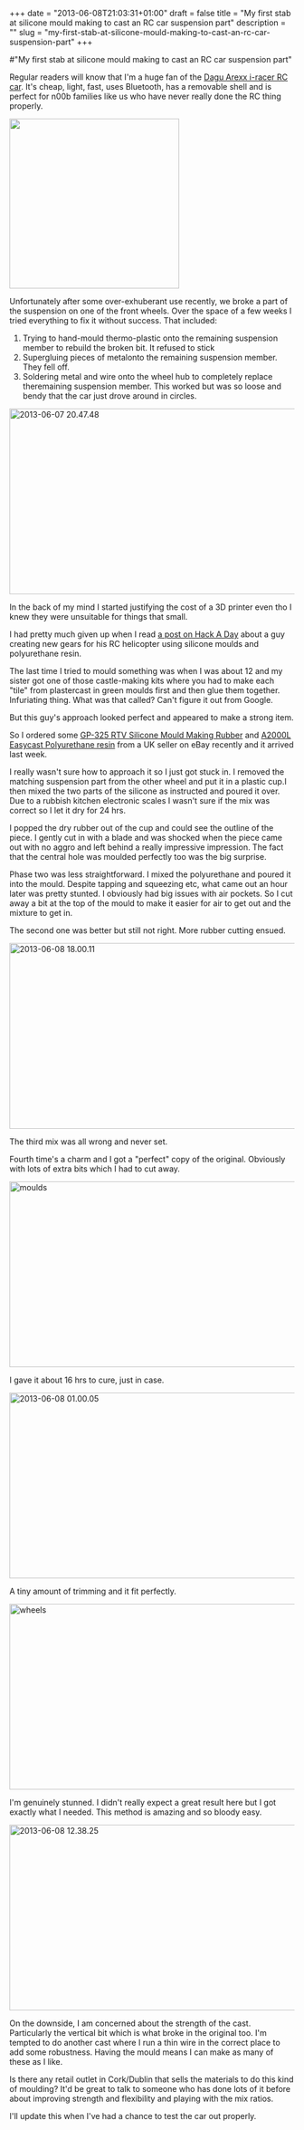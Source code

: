 +++
date = "2013-06-08T21:03:31+01:00"
draft = false
title = "My first stab at silicone mould making to cast an RC car suspension part"
description = ""
slug = "my-first-stab-at-silicone-mould-making-to-cast-an-rc-car-suspension-part"
+++

#"My first stab at silicone mould making to cast an RC car suspension part"

Regular readers will know that I'm a huge fan of the <a href="http://conoroneill.net/makey-makey-raspberry-pi-iracer-bluetooth-cheese-controlled-car-ccc/">Dagu Arexx i-racer RC car</a>. It's cheap, light, fast, uses Bluetooth, has a removable shell and is perfect for n00b families like us who have never really done the RC thing properly.

<img class="alignnone" alt="" src="https://s3-eu-west-1.amazonaws.com/conoroneill.net/wp-content/uploads/2012/12/iracer-300x300.jpg" width="300" height="300" />

Unfortunately after some over-exhuberant use recently, we broke a part of the suspension on one of the front wheels. Over the space of a few weeks I tried everything to fix it without success. That included:
<ol>
	<li>Trying to hand-mould thermo-plastic onto the remaining suspension member to rebuild the broken bit. It refused to stick</li>
	<li>Supergluing pieces of metalonto the remaining suspension member. They fell off.</li>
	<li>Soldering metal and wire onto the wheel hub to completely replace theremaining suspension member. This worked but was so loose and bendy that the car just drove around in circles.</li>
</ol>
<a href="https://s3-eu-west-1.amazonaws.com/conoroneill.net/wp-content/uploads/2013/06/2013-06-07-20.47.48.jpg"><img class="aligncenter size-large wp-image-1103" alt="2013-06-07 20.47.48" src="https://s3-eu-west-1.amazonaws.com/conoroneill.net/wp-content/uploads/2013/06/2013-06-07-20.47.48-1024x576.jpg" width="584" height="328" /></a>

In the back of my mind I started justifying the cost of a 3D printer even tho I knew they were unsuitable for things that small.

I had pretty much given up when I read <a href="http://hackaday.com/2012/10/17/moulding-new-gears-for-a-micro-helicopter/">a post on Hack A Day</a> about a guy creating new gears for his RC helicopter using silicone moulds and polyurethane resin.

The last time I tried to mould something was when I was about 12 and my sister got one of those castle-making kits where you had to make each "tile" from plastercast in green moulds first and then glue them together. Infuriating thing. What was that called? Can't figure it out from Google.

But this guy's approach looked perfect and appeared to make a strong item.

So I ordered some <a href="http://www.ebay.co.uk/itm/Mouldcraft-GP-RTV-325-Shore-A25-255g-Silicone-Mould-Making-Rubber-Kit-/261082208350?ssPageName=ADME:L:OC:IE:3160">GP-325 RTV Silicone Mould Making Rubber</a> and <a href="http://www.ebay.co.uk/itm/MOULDCRAFT-A2000L-120gm-Fast-Cast-Polyurethane-Liquid-Plastic-Casting-Resin-kit-/251095395566?ssPageName=ADME:L:OC:IE:3160">A2000L Easycast Polyurethane resin</a> from a UK seller on eBay recently and it arrived last week.

I really wasn't sure how to approach it so I just got stuck in. I removed the matching suspension part from the other wheel and put it in a plastic cup.I then mixed the two parts of the silicone as instructed and poured it over. Due to a rubbish kitchen electronic scales I wasn't sure if the mix was correct so I let it dry for 24 hrs.

I popped the dry rubber out of the cup and could see the outline of the piece. I gently cut in with a blade and was shocked when the piece came out with no aggro and left behind a really impressive impression. The fact that the central hole was moulded perfectly too was the big surprise.

Phase two was less straightforward. I mixed the polyurethane and poured it into the mould. Despite tapping and squeezing etc, what came out an hour later was pretty stunted. I obviously had big issues with air pockets. So I cut away a bit at the top of the mould to make it easier for air to get out and the mixture to get in.

The second one was better but still not right. More rubber cutting ensued.

<img class="aligncenter size-large wp-image-1104" alt="2013-06-08 18.00.11" src="https://s3-eu-west-1.amazonaws.com/conoroneill.net/wp-content/uploads/2013/06/2013-06-08-18.00.11-1024x576.jpg" width="584" height="328" />

The third mix was all wrong and never set.

Fourth time's a charm and I got a "perfect" copy of the original. Obviously with lots of extra bits which I had to cut away.

<a href="https://s3-eu-west-1.amazonaws.com/conoroneill.net/wp-content/uploads/2013/06/moulds.jpg"><img class="aligncenter size-large wp-image-1106" alt="moulds" src="https://s3-eu-west-1.amazonaws.com/conoroneill.net/wp-content/uploads/2013/06/moulds-1024x576.jpg" width="584" height="328" /></a>

I gave it about 16 hrs to cure, just in case.

<a href="https://s3-eu-west-1.amazonaws.com/conoroneill.net/wp-content/uploads/2013/06/2013-06-08-01.00.05.jpg"><img class="aligncenter size-large wp-image-1107" alt="2013-06-08 01.00.05" src="https://s3-eu-west-1.amazonaws.com/conoroneill.net/wp-content/uploads/2013/06/2013-06-08-01.00.05-1024x576.jpg" width="584" height="328" /></a>

A tiny amount of trimming and it fit perfectly.

<a href="https://s3-eu-west-1.amazonaws.com/conoroneill.net/wp-content/uploads/2013/06/wheels.jpg"><img class="aligncenter size-large wp-image-1108" alt="wheels" src="https://s3-eu-west-1.amazonaws.com/conoroneill.net/wp-content/uploads/2013/06/wheels-1024x576.jpg" width="584" height="328" /></a>

I'm genuinely stunned. I didn't really expect a great result here but I got exactly what I needed. This method is amazing and so bloody easy.

<a href="https://s3-eu-west-1.amazonaws.com/conoroneill.net/wp-content/uploads/2013/06/2013-06-08-12.38.25.jpg"><img class="aligncenter size-large wp-image-1109" alt="2013-06-08 12.38.25" src="https://s3-eu-west-1.amazonaws.com/conoroneill.net/wp-content/uploads/2013/06/2013-06-08-12.38.25-1024x576.jpg" width="584" height="328" /></a>

On the downside, I am concerned about the strength of the cast. Particularly the vertical bit which is what broke in the original too. I'm tempted to do another cast where I run a thin wire in the correct place to add some robustness. Having the mould means I can make as many of these as I like.

Is there any retail outlet in Cork/Dublin that sells the materials to do this kind of moulding? It'd be great to talk to someone who has done lots of it before about improving strength and flexibility and playing with the mix ratios.

I'll update this when I've had a chance to test the car out properly.